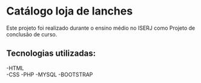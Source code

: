 # Catálogo loja de lanches  

Este projeto foi realizado durante o ensino médio no ISERJ como Projeto de conclusão de curso.  

## Tecnologias utilizadas:  
-HTML  
-CSS
-PHP
-MYSQL
-BOOTSTRAP